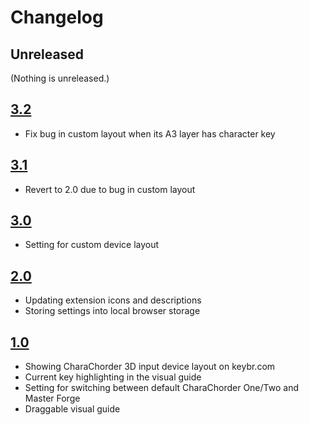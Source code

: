 # Changelog

## Unreleased

(Nothing is unreleased.)

## [3.2](https://github.com/andy23512/keybr-cc-extension/releases/tag/3.2)

- Fix bug in custom layout when its A3 layer has character key

## [3.1](https://github.com/andy23512/keybr-cc-extension/releases/tag/3.1)

- Revert to 2.0 due to bug in custom layout

## [3.0](https://github.com/andy23512/keybr-cc-extension/releases/tag/3.0)

- Setting for custom device layout

## [2.0](https://github.com/andy23512/keybr-cc-extension/releases/tag/2.0)

- Updating extension icons and descriptions
- Storing settings into local browser storage

## [1.0](https://github.com/andy23512/keybr-cc-extension/releases/tag/1.0)

- Showing CharaChorder 3D input device layout on keybr.com
- Current key highlighting in the visual guide
- Setting for switching between default CharaChorder One/Two and Master Forge
- Draggable visual guide
